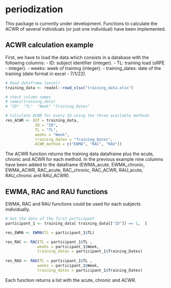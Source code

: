 
# periodization

This package is currently under development. Functions to calculate the
ACWR of several individuals (or just one individual) have been
implemented.

## ACWR calculation example

First, we have to load the data which consists in a database with the
following columns: - ID: subject identifier (integer). - TL: training
load (sRPE - integer). - weeks: week of training (integer). -
training\_dates: date of the training (date format in excel - 7/1/22).

``` r
# Read dataframe (excel)
training_data <- readxl::read_xlsx("training_data.xlsx")

# check column names
# names(training_data)
# "ID"  "TL"  "Week" "Training_Dates"

# Calculate ACWR for every ID using the three available methods
res_ACWR <- (df = training_data,
             ID = "ID",
             TL = "TL",
             weeks = "Week",
             training_dates = "Training_Dates",
             ACWR_method = c("EWMA", "RAC", "RAU"))
```

The ACWR function returns the training data dataframe plus the acute,
chronic and ACWR for each method. In the previous example nine columns
have been added to the dataframe (EWMA\_acute, EWMA\_chronic,
EWMA\_ACWR, RAC\_acute, RAC\_chronic, RAC\_ACWR, RAU\_acute,
RAU\_chronic and RAU\_ACWR).

## EWMA, RAC and RAU functions

EWMA, RAC and RAU functions could be used for each subjects
individually.

``` r
# Get the data of the first participant
participant_1 <- training_data[ training_data[["ID"]] == 1,  ]

res_EWMA <- EWMA(TL = participant_1$TL)

res_RAC <- RAC(TL = participant_1$TL ,
              weeks = participant_1$Week,
              training_dates = participant_1$Training_Dates)
              
res_RAU <- RAU(TL = participant_1$TL ,
              weeks = participant_1$Week,
              training_dates = participant_1$Training_Dates)
```

Each function returns a list with the acute, chronic and ACWR.
